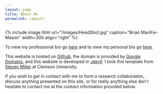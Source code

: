 ```yaml
---
layout: page
title: About Me
permalink: /about/
---
```


{% include image.html url="/images/HeadShot.jpg" caption="Brian MacKie-Mason" width=300 align="right" %}

To view my professional bio go [here](about/professional/) and to view my personal bio go [here](about/personal/).

This website is hosted on [Github](http://www.github.com), the domain is provided by [Google Domains](http://domains.google), and this website is developed in [Jekyll](http://jekyllrb.com). I took this template from [Steven Miller](https://github.com/svmiller/steve-ngvb-jekyll-template) at Clemson University.

If you wish to get in contact with me to form a research collaboration, discuss anything presented on this site, or for really anything else don't hesitate to contact me at the contact information provided below.
